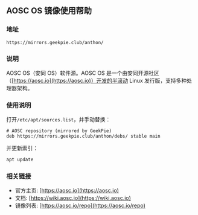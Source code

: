## AOSC OS 镜像使用帮助

### 地址

```
https://mirrors.geekpie.club/anthon/
```

### 说明

AOSC OS（安同 OS）软件源。AOSC OS 是一个由安同开源社区（[https://aosc.io](https://aosc.io)）开发的半滚动 Linux 发行版，支持多种处理器架构。

### 使用说明

打开`/etc/apt/sources.list`，并手动替换：
```
# AOSC repository (mirrored by GeekPie)
deb https://mirrors.geekpie.club/anthon/debs/ stable main
```
并更新索引：

```bash
apt update
```

### 相关链接

- 官方主页: [https://aosc.io](https://aosc.io)
- 文档: [https://wiki.aosc.io](https://wiki.aosc.io)
- 镜像列表: [https://aosc.io/repo](https://aosc.io/repo)
